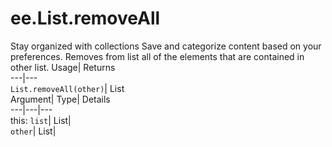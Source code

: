  
#  ee.List.removeAll
Stay organized with collections  Save and categorize content based on your preferences. 
Removes from list all of the elements that are contained in other list. Usage| Returns  
---|---  
`List.removeAll(other)`| List  
Argument| Type| Details  
---|---|---  
this: `list`| List|   
`other`| List|   
